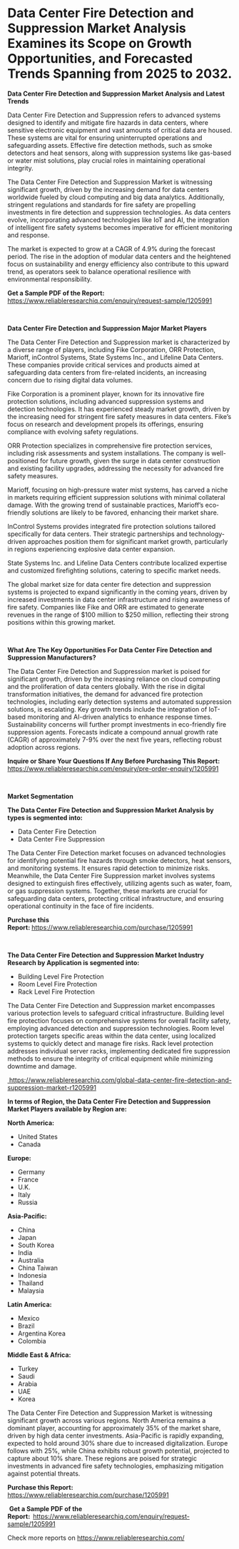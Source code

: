 <p><h1>Data Center Fire Detection and Suppression Market Analysis Examines its Scope on Growth Opportunities, and Forecasted Trends Spanning from 2025 to 2032.</h1></p><p><strong>Data Center Fire Detection and Suppression Market Analysis and Latest Trends</strong></p>
<p><p>Data Center Fire Detection and Suppression refers to advanced systems designed to identify and mitigate fire hazards in data centers, where sensitive electronic equipment and vast amounts of critical data are housed. These systems are vital for ensuring uninterrupted operations and safeguarding assets. Effective fire detection methods, such as smoke detectors and heat sensors, along with suppression systems like gas-based or water mist solutions, play crucial roles in maintaining operational integrity.</p><p>The Data Center Fire Detection and Suppression Market is witnessing significant growth, driven by the increasing demand for data centers worldwide fueled by cloud computing and big data analytics. Additionally, stringent regulations and standards for fire safety are propelling investments in fire detection and suppression technologies. As data centers evolve, incorporating advanced technologies like IoT and AI, the integration of intelligent fire safety systems becomes imperative for efficient monitoring and response.</p><p>The market is expected to grow at a CAGR of 4.9% during the forecast period. The rise in the adoption of modular data centers and the heightened focus on sustainability and energy efficiency also contribute to this upward trend, as operators seek to balance operational resilience with environmental responsibility.</p></p>
<p><strong>Get a Sample PDF of the Report:&nbsp;</strong> <a href="https://www.reliableresearchiq.com/enquiry/request-sample/1205991?utm_campaign=2294&utm_medium=2&utm_source=Github&utm_content=ia&utm_term=15022025&utm_id=data-center-fire-detection-and-suppression">https://www.reliableresearchiq.com/enquiry/request-sample/1205991</a></p>
<p>&nbsp;</p>
<p><strong>Data Center Fire Detection and Suppression Major Market Players</strong></p>
<p><p>The Data Center Fire Detection and Suppression market is characterized by a diverse range of players, including Fike Corporation, ORR Protection, Marioff, inControl Systems, State Systems Inc., and Lifeline Data Centers. These companies provide critical services and products aimed at safeguarding data centers from fire-related incidents, an increasing concern due to rising digital data volumes.</p><p>Fike Corporation is a prominent player, known for its innovative fire protection solutions, including advanced suppression systems and detection technologies. It has experienced steady market growth, driven by the increasing need for stringent fire safety measures in data centers. Fike’s focus on research and development propels its offerings, ensuring compliance with evolving safety regulations.</p><p>ORR Protection specializes in comprehensive fire protection services, including risk assessments and system installations. The company is well-positioned for future growth, given the surge in data center construction and existing facility upgrades, addressing the necessity for advanced fire safety measures. </p><p>Marioff, focusing on high-pressure water mist systems, has carved a niche in markets requiring efficient suppression solutions with minimal collateral damage. With the growing trend of sustainable practices, Marioff’s eco-friendly solutions are likely to be favored, enhancing their market share.</p><p>InControl Systems provides integrated fire protection solutions tailored specifically for data centers. Their strategic partnerships and technology-driven approaches position them for significant market growth, particularly in regions experiencing explosive data center expansion.</p><p>State Systems Inc. and Lifeline Data Centers contribute localized expertise and customized firefighting solutions, catering to specific market needs. </p><p>The global market size for data center fire detection and suppression systems is projected to expand significantly in the coming years, driven by increased investments in data center infrastructure and rising awareness of fire safety. Companies like Fike and ORR are estimated to generate revenues in the range of $100 million to $250 million, reflecting their strong positions within this growing market.</p></p>
<p>&nbsp;</p>
<p><strong>What Are The Key Opportunities For Data Center Fire Detection and Suppression Manufacturers?</strong></p>
<p><p>The Data Center Fire Detection and Suppression market is poised for significant growth, driven by the increasing reliance on cloud computing and the proliferation of data centers globally. With the rise in digital transformation initiatives, the demand for advanced fire protection technologies, including early detection systems and automated suppression solutions, is escalating. Key growth trends include the integration of IoT-based monitoring and AI-driven analytics to enhance response times. Sustainability concerns will further prompt investments in eco-friendly fire suppression agents. Forecasts indicate a compound annual growth rate (CAGR) of approximately 7-9% over the next five years, reflecting robust adoption across regions.</p></p>
<p><strong>Inquire or Share Your Questions If Any Before Purchasing This Report:</strong> <a href="https://www.reliableresearchiq.com/enquiry/pre-order-enquiry/1205991?utm_campaign=2294&utm_medium=2&utm_source=Github&utm_content=ia&utm_term=15022025&utm_id=data-center-fire-detection-and-suppression">https://www.reliableresearchiq.com/enquiry/pre-order-enquiry/1205991</a></p>
<p>&nbsp;</p>
<p><strong>Market Segmentation</strong></p>
<p><strong>The Data Center Fire Detection and Suppression Market Analysis by types is segmented into:</strong></p>
<p><ul><li>Data Center Fire Detection</li><li>Data Center Fire Suppression</li></ul></p>
<p><p>The Data Center Fire Detection market focuses on advanced technologies for identifying potential fire hazards through smoke detectors, heat sensors, and monitoring systems. It ensures rapid detection to minimize risks. Meanwhile, the Data Center Fire Suppression market involves systems designed to extinguish fires effectively, utilizing agents such as water, foam, or gas suppression systems. Together, these markets are crucial for safeguarding data centers, protecting critical infrastructure, and ensuring operational continuity in the face of fire incidents.</p></p>
<p><strong>Purchase this Report:&nbsp;</strong><a href="https://www.reliableresearchiq.com/purchase/1205991?utm_campaign=2294&utm_medium=2&utm_source=Github&utm_content=ia&utm_term=15022025&utm_id=data-center-fire-detection-and-suppression">https://www.reliableresearchiq.com/purchase/1205991</a></p>
<p>&nbsp;</p>
<p><strong>The Data Center Fire Detection and Suppression Market Industry Research by Application is segmented into:</strong></p>
<p><ul><li>Building Level Fire Protection</li><li>Room Level Fire Protection</li><li>Rack Level Fire Protection</li></ul></p>
<p><p>The Data Center Fire Detection and Suppression market encompasses various protection levels to safeguard critical infrastructure. Building level fire protection focuses on comprehensive systems for overall facility safety, employing advanced detection and suppression technologies. Room level protection targets specific areas within the data center, using localized systems to quickly detect and manage fire risks. Rack level protection addresses individual server racks, implementing dedicated fire suppression methods to ensure the integrity of critical equipment while minimizing downtime and damage.</p></p>
<p><a href="https://www.reliableresearchiq.com/global-data-center-fire-detection-and-suppression-market-r1205991?utm_campaign=2294&utm_medium=2&utm_source=Github&utm_content=ia&utm_term=15022025&utm_id=data-center-fire-detection-and-suppression">&nbsp;https://www.reliableresearchiq.com/global-data-center-fire-detection-and-suppression-market-r1205991</a></p>
<p><strong>In terms of Region, the Data Center Fire Detection and Suppression Market Players available by Region are:</strong></p>
<p>
    <p> <strong> North America: </strong>
        <ul>
            <li>United States</li>
            <li>Canada</li>
        </ul>
        </p> 
    <p> <strong> Europe: </strong>
        <ul>
            <li>Germany</li>
            <li>France</li>
            <li>U.K.</li>
            <li>Italy</li>
            <li>Russia</li>
        </ul>
        </p> 
    <p> <strong> Asia-Pacific: </strong>
        <ul>
            <li>China</li>
            <li>Japan</li>
            <li>South Korea</li>
            <li>India</li>
            <li>Australia</li>
            <li>China Taiwan</li>
            <li>Indonesia</li>
            <li>Thailand</li>
            <li>Malaysia</li>
        </ul>
        </p> 
    <p> <strong> Latin America: </strong>
        <ul>
            <li>Mexico</li>
            <li>Brazil</li>
            <li>Argentina Korea</li>
            <li>Colombia</li>
        </ul>
        </p> 
    <p> <strong> Middle East & Africa: </strong>
        <ul>
            <li>Turkey</li>
            <li>Saudi</li>
            <li>Arabia</li>
            <li>UAE</li>
            <li>Korea</li>
        </ul>
    </p>
    </p>
<p><p>The Data Center Fire Detection and Suppression Market is witnessing significant growth across various regions. North America remains a dominant player, accounting for approximately 35% of the market share, driven by high data center investments. Asia-Pacific is rapidly expanding, expected to hold around 30% share due to increased digitalization. Europe follows with 25%, while China exhibits robust growth potential, projected to capture about 10% share. These regions are poised for strategic investments in advanced fire safety technologies, emphasizing mitigation against potential threats.</p></p>
<p><strong>Purchase this Report: </strong><a href="https://www.reliableresearchiq.com/purchase/1205991?utm_campaign=2294&utm_medium=2&utm_source=Github&utm_content=ia&utm_term=15022025&utm_id=data-center-fire-detection-and-suppression">https://www.reliableresearchiq.com/purchase/1205991</a></p>
<p>&nbsp;<strong>Get a Sample PDF of the Report:&nbsp;&nbsp;</strong><a href="https://www.reliableresearchiq.com/enquiry/request-sample/1205991?utm_campaign=2294&utm_medium=2&utm_source=Github&utm_content=ia&utm_term=15022025&utm_id=data-center-fire-detection-and-suppression">https://www.reliableresearchiq.com/enquiry/request-sample/1205991</a></p>
<p><strong></strong></p>
<p>Check more reports on <a href="https://www.reliableresearchiq.com/?utm_campaign=2294&utm_medium=2&utm_source=Github&utm_content=ia&utm_term=15022025&utm_id=data-center-fire-detection-and-suppression">https://www.reliableresearchiq.com/</a></p>